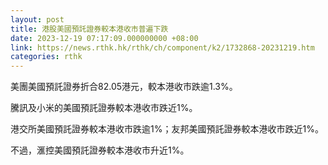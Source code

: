 ```yaml
---
layout: post
title: 港股美國預託證券較本港收市普遍下跌
date: 2023-12-19 07:17:09.000000000 +08:00
link: https://news.rthk.hk/rthk/ch/component/k2/1732868-20231219.htm
categories: rthk
---
```


美團美國預託證券折合82.05港元，較本港收市跌逾1.3%。

騰訊及小米的美國預託證券較本港收市跌近1%。

港交所美國預託證券較本港收市跌逾1%；友邦美國預託證券較本港收市跌近1%。

不過，滙控美國預託證券較本港收市升近1%。
